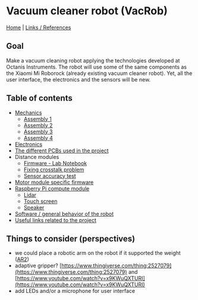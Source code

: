 # Vacuum cleaner robot (VacRob)

[Home](../README.md) | [Links / References](./docs/refs.md)

## Goal

Make a vacuum cleaning robot applying the technologies developed at Octanis Instruments. The robot will use some of the same components as the Xiaomi Mi Roborock (already existing vacuum cleaner robot). Yet, all the user interface, the electronics and the sensors will be new.

## Table of contents

- [Mechanics](./mechanics/mechanics.md)
  - [Assembly 1](./mechanics/assembly1.md)
  - [Assembly 2](./mechanics/assembly2.md)
  - [Assembly 3](./mechanics/assembly3.md)
  - [Assembly 4](./mechanics/assembly4.md)
- [Electronics](./electronics/electronics.md)
- [The different PCBs used in the project](./pcb/pcb.md)
- Distance modules
  - [Firmware - Lab Notebook](./distanceModule/firmware/distance-module-fw-LN.md)
  - [Fixing crosstalk problem](./distanceModule/crosstalk/crosstalk.md)
  - [Sensor accuracy test](./distanceModule/sensorTest/sensorTest.md)
- [Motor module specific firmware](./motorModuleFW/motorModuleFW.md)
- [Raspberry Pi compute module](./raspi/raspi.md)
  - [Lidar](./raspi/lidar/lidar.md)
  - [Touch screen](./raspi/touchScreen/touchScreen.md)
  - [Speaker](./raspi/speaker/speaker.md)
- [Software / general behavior of the robot](./software/software.md)
- [Useful links related to the project](./docs/refs.md)

## Things to consider (perspectives)

- we could place a robotic arm on the robot if it supported the weight ([AR2](https://www.youtube.com/watch?v=CCgI4R1TEzI))
- adaptive gripper? [https://www.thingiverse.com/thing:2527079](https://www.thingiverse.com/thing:2527079) and [https://www.youtube.com/watch?v=x9KWuQXTURI](https://www.youtube.com/watch?v=x9KWuQXTURI)
- add LEDs and/or a microphone for user interface
